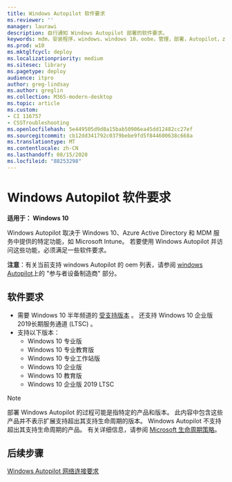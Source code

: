 ```yaml
---
title: Windows Autopilot 软件要求
ms.reviewer: ''
manager: laurawi
description: 自行通知 Windows Autopilot 部署的软件要求。
keywords: mdm，安装程序，windows，windows 10，oobe，管理，部署，Autopilot，ztd，0-touch，合作伙伴，msfb，intune
ms.prod: w10
ms.mktglfcycl: deploy
ms.localizationpriority: medium
ms.sitesec: library
ms.pagetype: deploy
audience: itpro
author: greg-lindsay
ms.author: greglin
ms.collection: M365-modern-desktop
ms.topic: article
ms.custom:
- CI 116757
- CSSTroubleshooting
ms.openlocfilehash: 5e449505d9d8a15bab50906ea45dd12482cc27ef
ms.sourcegitcommit: cb12dd341792c0379bebe9fd5f844600638c668a
ms.translationtype: MT
ms.contentlocale: zh-CN
ms.lasthandoff: 08/15/2020
ms.locfileid: "88253298"
---
```

# <a name="windows-autopilot-software-requirements"></a>Windows Autopilot 软件要求

**适用于： Windows 10**

Windows Autopilot 取决于 Windows 10、Azure Active Directory 和 MDM 服务中提供的特定功能，如 Microsoft Intune。 若要使用 Windows Autopilot 并访问这些功能，必须满足一些软件要求。

**注意**：有关当前支持 windows Autopilot 的 oem 列表，请参阅 [windows Autopilot](https://aka.ms/windowsAutopilot)上的 "参与者设备制造商" 部分。

## <a name="software-requirements"></a>软件要求

- 需要 Windows 10 半年频道的 [受支持版本](https://docs.microsoft.com/windows/release-information/) 。 还支持 Windows 10 企业版2019长期服务通道 (LTSC) 。
- 支持以下版本：
  - Windows 10 专业版
  - Windows 10 专业教育版
  - Windows 10 专业工作站版
  - Windows 10 企业版
  - Windows 10 教育版
  - Windows 10 企业版 2019 LTSC

>[!NOTE]
>部署 Windows Autopilot 的过程可能是指特定的产品和版本。 此内容中包含这些产品并不表示扩展支持超出其支持生命周期的版本。 Windows Autopilot 不支持超出其支持生命周期的产品。 有关详细信息，请参阅 [Microsoft 生命周期策略](https://go.microsoft.com/fwlink/p/?LinkId=208270)。

## <a name="next-steps"></a>后续步骤

[Windows Autopilot 网络连接要求](networking-requirements.md)

